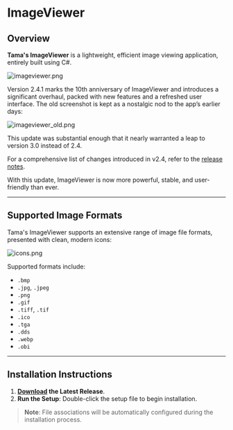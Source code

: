 # ImageViewer

## Overview
**Tama's ImageViewer** is a lightweight, efficient image viewing application, entirely built using C#.

![imageviewer.png](https://raw.githubusercontent.com/SpaceDandy-Tama/ImageViewer/master/imageviewer.png)

Version 2.4.1 marks the 10th anniversary of ImageViewer and introduces a significant overhaul, packed with new features and a refreshed user interface. The old screenshot is kept as a nostalgic nod to the app’s earlier days:

![imageviewer_old.png](https://raw.githubusercontent.com/SpaceDandy-Tama/ImageViewer/master/imageviewer_old.png)

This update was substantial enough that it nearly warranted a leap to version 3.0 instead of 2.4.

For a comprehensive list of changes introduced in v2.4, refer to the [release notes](https://github.com/SpaceDandy-Tama/ImageViewer/releases/tag/v2.4).

With this update, ImageViewer is now more powerful, stable, and user-friendly than ever.

---

## Supported Image Formats
Tama's ImageViewer supports an extensive range of image file formats, presented with clean, modern icons:

![icons.png](https://raw.githubusercontent.com/SpaceDandy-Tama/ImageViewer/master/icons.jpg)

Supported formats include:
- `.bmp`
- `.jpg`, `.jpeg`
- `.png`
- `.gif`
- `.tiff`, `.tif`
- `.ico`
- `.tga`
- `.dds`
- `.webp`
- `.obi`

---

## Installation Instructions
1. **[Download](https://github.com/SpaceDandy-Tama/ImageViewer/releases/download/v2.4.1/ImageViewerSetup_v2.4.1.msi) the Latest Release**.
2. **Run the Setup**: Double-click the setup file to begin installation.

> **Note**: File associations will be automatically configured during the installation process.
